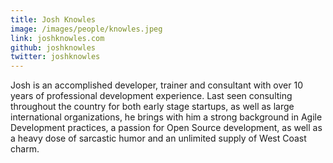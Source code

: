 ```yaml
---
title: Josh Knowles
image: /images/people/knowles.jpeg
link: joshknowles.com
github: joshknowles
twitter: joshknowles
---
```


Josh is an accomplished developer, trainer and consultant with over 10 years of professional development experience. Last seen consulting throughout the country for both early stage startups, as well as large international organizations, he brings with him a strong background in Agile Development practices, a passion for Open Source development, as well as a heavy dose of sarcastic humor and an unlimited supply of West Coast charm.
